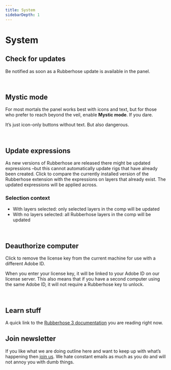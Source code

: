 ```yaml
---
title: System
sidebarDepth: 1
---
```


# System 








## Check for updates

<Screenshot
    url="/rubberhose3/check-update.mp4"
    alt="Check for updates"
    width="320px"
    video
    outline
    round
    left />

Be notified as soon as a Rubberhose update is available in the panel.

<br/>

## Mystic mode

<Screenshot
    url="/rubberhose3/mystic-mode.png"
    alt="Mystic mode"
    width="320px"
    left
 />


For most mortals the panel works best with icons and text, but for those who prefer to reach beyond the veil, enable **Mystic mode**. If you dare.

It’s just icon-only buttons without text. But also dangerous.

<br/>

## Update expressions

<Screenshot
    url="/rubberhose3/update-expressions.mp4"
    alt="Update expressions"
    width="320px"
    video
    outline
    round
    left />

As new versions of Rubberhose are released there might be updated expressions –but this cannot automatically update rigs that have already been created. Click to compare the currently installed version of the Rubberhose extension with the expressions on layers that already exist. The updated expressions will be applied across.

### Selection context

- With layers selected: only selected layers in the comp will be updated
- With no layers selected: all Rubberhose layers in the comp will be updated


<br/>

## Deauthorize computer

<Screenshot
    url="/rubberhose3/deauthorize.mp4"
    alt="Deauthorize license"
    width="320px"
    video
    outline
    round
    left />

Click to remove the license key from the current machine for use with a different Adobe ID.

When you enter your license key, it will be linked to your Adobe ID on our license server. This also means that if you have a second computer using the same Adobe ID, it will not require a Rubberhose key to unlock.

<br/>


## Learn stuff

A quick link to the [Rubberhose 3 documentation](https://link.battleaxe.co/rubberhose-manual) you are reading right now.

## Join newsletter

If you like what we are doing
outline here and want to keep up with what’s happening then [join us](https://link.battleaxe.co/subscribe). We hate constant emails as much as you do and will not annoy you with dumb things.
